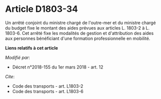 # Article D1803-34

Un arrêté conjoint du ministre chargé de l'outre-mer et du ministre chargé du budget fixe le montant des aides prévues aux
articles L. 1803-2 à L. 1803-6. Cet arrêté fixe les modalités de gestion et d'attribution des aides aux personnes bénéficiant
d'une formation professionnelle en mobilité.

**Liens relatifs à cet article**

_Modifié par_:

  - Décret n°2018-155 du 1er mars 2018 - art. 12

_Cite_:

  - Code des transports - art. L1803-2
  - Code des transports - art. L1803-6
